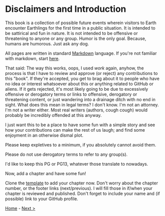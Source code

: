 # Disclaimers and Introduction

This book is a collection of possible future events wherein visitors to Earth encounter Earthlings for the first time in a public situation. It is intended to be sattirical and fun in nature. It is not intended to be offensive or threatening to anyone or any group. Humor is the only goal. Because, humans are humorous. Just ask any dog.

All pages are written in standard [Markdown](https://www.w3schools.io/file/markdown-introduction/) language. If you're not familiar with markdown, start [here](https://www.w3schools.io/file/markdown-introduction/).

That said: The way this works, oops, I used _work_ again, anyhow, the process is that I have to review and approve (or reject) any contributions to this "book". If they're accepted, you get to brag about it to people who have no idea or interest whatsoever about this or anything related to GitHub or aliens. If it gets rejected, it's most likely going to be due to excessively offensive or derogatory terms or links to offensive, derogatory or threatening content, or just wandering into a drainage ditch with no end in sight. What does this mean in legal terms? I don't know. I'm not an attorney. I'm not a writer either. Most real writers (authors, cough cough) would probably be incredibly offended at this anyway.

I just want this to be a place to have some fun with a simple story and see how your contributions can make the rest of us laugh; and find some enjoyment in an otherwise dismal plot.

Please keep expletives to a minimum, if you absolutely cannot avoid them.

Please do not use derogatory terms to refer to any group(s).

I'd like to keep this PG or PG13, whatever those translate to nowadays.

Now, add a chapter and have some fun!

Clone the [template](./template.md) to add your chapter now. Don't worry about the chapter number, or the footer links (next/previous). I will fill those in if/when your chapter is reviewed and published. Don't forget to include your name and (if possible) link to your GitHub profile.

[Home](./README.md) - [Next >](./chapter1.md)
